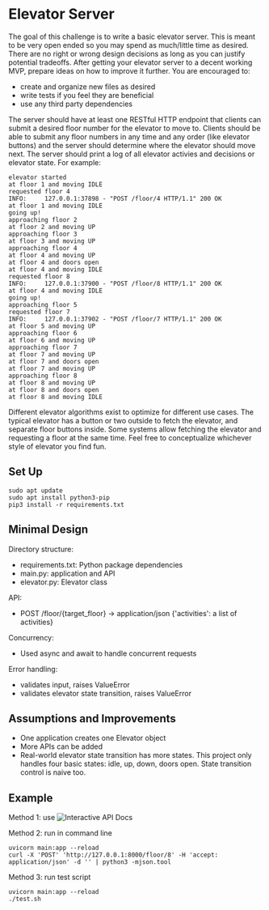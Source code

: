 # Elevator Server

The goal of this challenge is to write a basic elevator server. This is meant to be very open ended so you may spend as much/little time as desired. There are no right or wrong design decisions as long as you can justify potential tradeoffs. After getting your elevator server to a decent working MVP, prepare ideas on how to improve it further. You are encouraged to:
* create and organize new files as desired
* write tests if you feel they are beneficial
* use any third party dependencies

The server should have at least one RESTful HTTP endpoint that clients can submit a desired floor number for the elevator to move to. Clients should be able to submit any floor numbers in any time and any order (like elevator buttons) and the server should determine where the elevator should move next. The server should print a log of all elevator activies and decisions or elevator state. For example:

```
elevator started
at floor 1 and moving IDLE
requested floor 4
INFO:     127.0.0.1:37898 - "POST /floor/4 HTTP/1.1" 200 OK
at floor 1 and moving IDLE
going up!
approaching floor 2
at floor 2 and moving UP
approaching floor 3
at floor 3 and moving UP
approaching floor 4
at floor 4 and moving UP
at floor 4 and doors open
at floor 4 and moving IDLE
requested floor 8
INFO:     127.0.0.1:37900 - "POST /floor/8 HTTP/1.1" 200 OK
at floor 4 and moving IDLE
going up!
approaching floor 5
requested floor 7
INFO:     127.0.0.1:37902 - "POST /floor/7 HTTP/1.1" 200 OK
at floor 5 and moving UP
approaching floor 6
at floor 6 and moving UP
approaching floor 7
at floor 7 and moving UP
at floor 7 and doors open
at floor 7 and moving UP
approaching floor 8
at floor 8 and moving UP
at floor 8 and doors open
at floor 8 and moving IDLE
```

Different elevator algorithms exist to optimize for different use cases. The typical elevator has a button or two outside to fetch the elevator, and separate floor buttons inside. Some systems allow fetching the elevator and requesting a floor at the same time. Feel free to conceptualize whichever style of elevator you find fun.

## Set Up

```
sudo apt update
sudo apt install python3-pip
pip3 install -r requirements.txt
```

## Minimal Design

Directory structure:
* requirements.txt: Python package dependencies
* main.py: application and API
* elevator.py: Elevator class

API:
* POST /floor/{target_floor} -> application/json {'activities': a list of activities}

Concurrency:
* Used async and await to handle concurrent requests


Error handling:
* validates input, raises ValueError
* validates elevator state transition, raises ValueError

## Assumptions and Improvements

* One application creates one Elevator object
* More APIs can be added
* Real-world elevator state transition has more states. This project only handles four basic states: idle, up, down, doors open. State transition control is naive too.

## Example

Method 1: use ![Interactive API Docs](http://127.0.0.1:8000/docs)

Method 2: run in command line

```
uvicorn main:app --reload
curl -X 'POST' 'http://127.0.0.1:8000/floor/8' -H 'accept: application/json' -d '' | python3 -mjson.tool
```

Method 3: run test script

```
uvicorn main:app --reload
./test.sh
```
